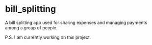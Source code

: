 # bill_splitting
A bill splitting app used for sharing expenses and managing payments among a group of people.

P.S. I am currently working on this project.

